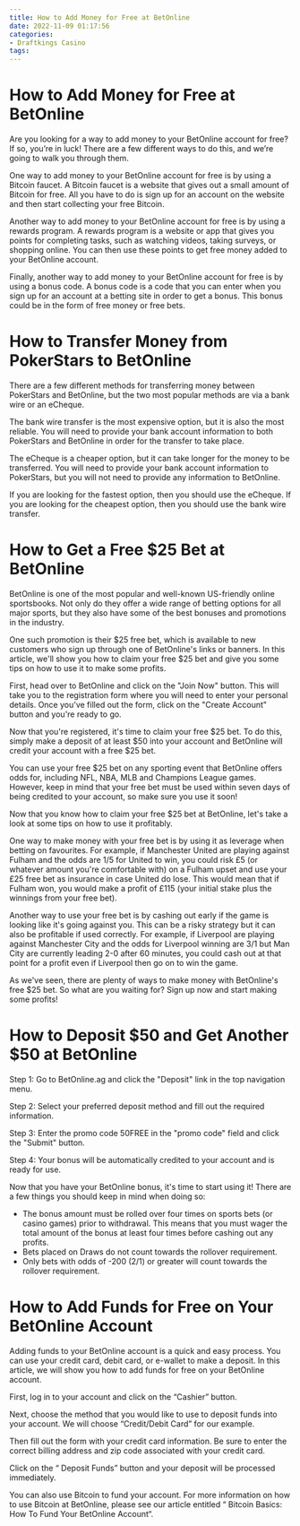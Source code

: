 ```yaml
---
title: How to Add Money for Free at BetOnline
date: 2022-11-09 01:17:56
categories:
- Draftkings Casino
tags:
---
```



#  How to Add Money for Free at BetOnline

Are you looking for a way to add money to your BetOnline account for free? If so, you’re in luck! There are a few different ways to do this, and we’re going to walk you through them.

One way to add money to your BetOnline account for free is by using a Bitcoin faucet. A Bitcoin faucet is a website that gives out a small amount of Bitcoin for free. All you have to do is sign up for an account on the website and then start collecting your free Bitcoin.

Another way to add money to your BetOnline account for free is by using a rewards program. A rewards program is a website or app that gives you points for completing tasks, such as watching videos, taking surveys, or shopping online. You can then use these points to get free money added to your BetOnline account.

Finally, another way to add money to your BetOnline account for free is by using a bonus code. A bonus code is a code that you can enter when you sign up for an account at a betting site in order to get a bonus. This bonus could be in the form of free money or free bets.

#  How to Transfer Money from PokerStars to BetOnline

There are a few different methods for transferring money between PokerStars and BetOnline, but the two most popular methods are via a bank wire or an eCheque.

The bank wire transfer is the most expensive option, but it is also the most reliable. You will need to provide your bank account information to both PokerStars and BetOnline in order for the transfer to take place.

The eCheque is a cheaper option, but it can take longer for the money to be transferred. You will need to provide your bank account information to PokerStars, but you will not need to provide any information to BetOnline.

If you are looking for the fastest option, then you should use the eCheque. If you are looking for the cheapest option, then you should use the bank wire transfer.

#  How to Get a Free $25 Bet at BetOnline

BetOnline is one of the most popular and well-known US-friendly online sportsbooks. Not only do they offer a wide range of betting options for all major sports, but they also have some of the best bonuses and promotions in the industry.

One such promotion is their $25 free bet, which is available to new customers who sign up through one of BetOnline's links or banners. In this article, we'll show you how to claim your free $25 bet and give you some tips on how to use it to make some profits.

First, head over to BetOnline and click on the "Join Now" button. This will take you to the registration form where you will need to enter your personal details. Once you've filled out the form, click on the "Create Account" button and you're ready to go.

Now that you're registered, it's time to claim your free $25 bet. To do this, simply make a deposit of at least $50 into your account and BetOnline will credit your account with a free $25 bet.

You can use your free $25 bet on any sporting event that BetOnline offers odds for, including NFL, NBA, MLB and Champions League games. However, keep in mind that your free bet must be used within seven days of being credited to your account, so make sure you use it soon!

Now that you know how to claim your free $25 bet at BetOnline, let's take a look at some tips on how to use it profitably.

One way to make money with your free bet is by using it as leverage when betting on favourites. For example, if Manchester United are playing against Fulham and the odds are 1/5 for United to win, you could risk £5 (or whatever amount you're comfortable with) on a Fulham upset and use your £25 free bet as insurance in case United do lose. This would mean that if Fulham won, you would make a profit of £115 (your initial stake plus the winnings from your free bet).

Another way to use your free bet is by cashing out early if the game is looking like it's going against you. This can be a risky strategy but it can also be profitable if used correctly. For example, if Liverpool are playing against Manchester City and the odds for Liverpool winning are 3/1 but Man City are currently leading 2-0 after 60 minutes, you could cash out at that point for a profit even if Liverpool then go on to win the game.

As we've seen, there are plenty of ways to make money with BetOnline's free $25 bet. So what are you waiting for? Sign up now and start making some profits!

#  How to Deposit $50 and Get Another $50 at BetOnline

Step 1: Go to BetOnline.ag and click the "Deposit" link in the top navigation menu.

Step 2: Select your preferred deposit method and fill out the required information.

Step 3: Enter the promo code 50FREE in the "promo code" field and click the "Submit" button.

Step 4: Your bonus will be automatically credited to your account and is ready for use.

Now that you have your BetOnline bonus, it's time to start using it! There are a few things you should keep in mind when doing so:

- The bonus amount must be rolled over four times on sports bets (or casino games) prior to withdrawal. This means that you must wager the total amount of the bonus at least four times before cashing out any profits.
- Bets placed on Draws do not count towards the rollover requirement.
- Only bets with odds of -200 (2/1) or greater will count towards the rollover requirement.

#  How to Add Funds for Free on Your BetOnline Account

Adding funds to your BetOnline account is a quick and easy process. You can use your credit card, debit card, or e-wallet to make a deposit. In this article, we will show you how to add funds for free on your BetOnline account.

First, log in to your account and click on the “Cashier” button.

Next, choose the method that you would like to use to deposit funds into your account. We will choose “Credit/Debit Card” for our example.

Then fill out the form with your credit card information. Be sure to enter the correct billing address and zip code associated with your credit card.

Click on the “ Deposit Funds” button and your deposit will be processed immediately.

You can also use Bitcoin to fund your account. For more information on how to use Bitcoin at BetOnline, please see our article entitled “ Bitcoin Basics: How To Fund Your BetOnline Account“.